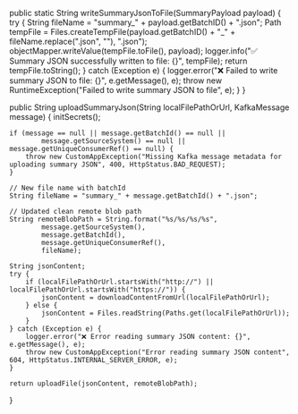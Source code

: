 public static String writeSummaryJsonToFile(SummaryPayload payload) {
    try {
        String fileName = "summary_" + payload.getBatchID() + ".json";
        Path tempFile = Files.createTempFile(payload.getBatchID() + "_" + fileName.replace(".json", ""), ".json");
        objectMapper.writeValue(tempFile.toFile(), payload);
        logger.info("✅ Summary JSON successfully written to file: {}", tempFile);
        return tempFile.toString();
    } catch (Exception e) {
        logger.error("❌ Failed to write summary JSON to file: {}", e.getMessage(), e);
        throw new RuntimeException("Failed to write summary JSON to file", e);
    }
}

public String uploadSummaryJson(String localFilePathOrUrl, KafkaMessage message) {
    initSecrets();

    if (message == null || message.getBatchId() == null ||
            message.getSourceSystem() == null || message.getUniqueConsumerRef() == null) {
        throw new CustomAppException("Missing Kafka message metadata for uploading summary JSON", 400, HttpStatus.BAD_REQUEST);
    }

    // New file name with batchId
    String fileName = "summary_" + message.getBatchId() + ".json";

    // Updated clean remote blob path
    String remoteBlobPath = String.format("%s/%s/%s/%s",
            message.getSourceSystem(),
            message.getBatchId(),
            message.getUniqueConsumerRef(),
            fileName);

    String jsonContent;
    try {
        if (localFilePathOrUrl.startsWith("http://") || localFilePathOrUrl.startsWith("https://")) {
            jsonContent = downloadContentFromUrl(localFilePathOrUrl);
        } else {
            jsonContent = Files.readString(Paths.get(localFilePathOrUrl));
        }
    } catch (Exception e) {
        logger.error("❌ Error reading summary JSON content: {}", e.getMessage(), e);
        throw new CustomAppException("Error reading summary JSON content", 604, HttpStatus.INTERNAL_SERVER_ERROR, e);
    }

    return uploadFile(jsonContent, remoteBlobPath);
}
